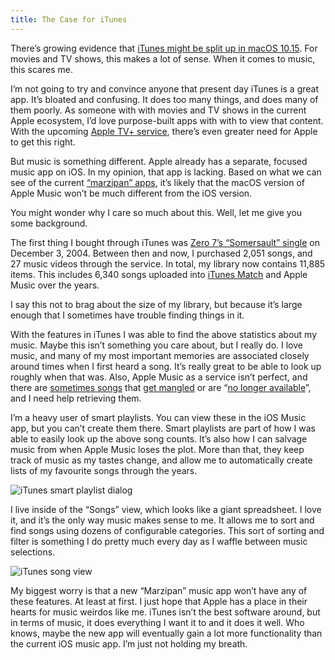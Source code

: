 ```yaml
---
title: The Case for iTunes
---
```


There’s growing evidence that [iTunes might be split up in macOS 10.15](https://www.macrumors.com/2019/04/10/macos-10-15-music-podcasts-apps/). For movies and TV shows, this makes a lot of sense. When it comes to music, this scares me.

I’m not going to try and convince anyone that present day iTunes is a great app. It’s bloated and confusing. It does too many things, and does many of them poorly. As someone with with movies and TV shows in the current Apple ecosystem, I’d love purpose-built apps with with to view that content. With the upcoming [Apple TV+ service](https://www.apple.com/ca/apple-tv-plus/), there’s even greater need for Apple to get this right.

But music is something different. Apple already has a separate, focused music app on iOS. In my opinion, that app is lacking. Based on what we can see of the current [“marzipan” apps](https://www.imore.com/marzipan), it’s likely that the macOS version of Apple Music won’t be much different from the iOS version.

You might wonder why I care so much about this. Well, let me give you some background.

The first thing I bought through iTunes was 
[Zero 7’s “Somersault” single](https://itunes.apple.com/ca/album/somersault-single/1326265690) on December 3, 2004. Between then and now, I purchased 2,051 songs, and 27 music videos through the service. In total, my library now contains 11,885 items. This includes 6,340 songs uploaded into [iTunes Match](https://support.apple.com/en-ca/HT204146) and Apple Music over the years.

I say this not to brag about the size of my library, but because it’s large enough that I sometimes have trouble finding things in it.

With the features in iTunes I was able to find the above statistics about my music. Maybe this isn’t something you care about, but I really do. I love music, and many of my most important memories are associated closely around times when I first heard a song. It’s really great to be able to look up roughly when that was. Also, Apple Music as a service isn’t perfect, and there are [sometimes songs](https://twitter.com/gavinanderegg/status/963195770789945347) that [get mangled](https://twitter.com/gavinanderegg/status/963196638226534403) or are “[no longer available](https://www.macworld.com/article/3090062/when-no-longer-available-strikes-in-icloud-music-library.html)”, and I need help retrieving them.

I’m a heavy user of smart playlists. You can view these in the iOS Music app, but you can’t create them there. Smart playlists are part of how I was able to easily look up the above song counts. It’s also how I can salvage music from when Apple Music loses the plot. More than that, they keep track of music as my tastes change, and allow me to automatically create lists of my favourite songs through the years.

![iTunes smart playlist dialog](https://s3.amazonaws.com/anderegg/itunes/2019-04-12-smart-playlist.png)

I live inside of the “Songs” view, which looks like a giant spreadsheet. I love it, and it’s the only way music makes sense to me. It allows me to sort and find songs using dozens of configurable categories. This sort of sorting and filter is something I do pretty much every day as I waffle between music selections.

![iTunes song view](https://s3.amazonaws.com/anderegg/itunes/2019-04-12-songs-view.png)

My biggest worry is that a new “Marzipan” music app won’t have any of these features. At least at first. I just hope that Apple has a place in their hearts for music weirdos like me. iTunes isn’t the best software around, but in terms of music, it does everything I want it to and it does it well. Who knows, maybe the new app will eventually gain a lot more functionality than the current iOS music app. I’m just not holding my breath.